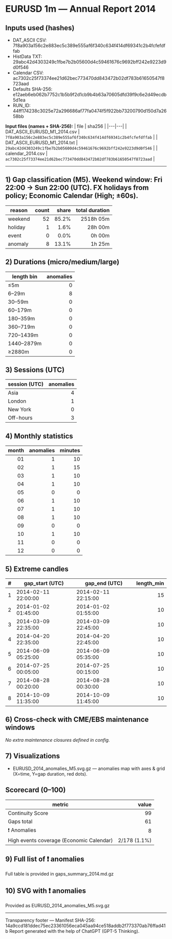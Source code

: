 # EURUSD 1m — Annual Report 2014

## Inputs used (hashes)
- DAT_ASCII CSV: 7f8a903a156c2e883ec5c389e555af6f340c634f414df69341c2b4fcfefdffab
- HistData TXT: 29abc42d4303249c1fbe7b2b05600d4c59461676c9692bff242e9223d9d0f546
- Calendar CSV: ac7302c25f73374ee21d62bec773470dd843472b02df783b61650547f8723aad
- Defaults SHA-256: e12aeb6eb062b7752c1b5b9f2d1cb9b4b63a70605dfd39f9c6e2d49ecdb5d1ea
- RUN_ID: 44ff174238c3025e72a296686af77fa0474f5f922bb73200790d150d7a2658bb

**Input files (names + SHA-256):**
| file | sha256 |
|---|---|
| DAT_ASCII_EURUSD_M1_2014.csv | `7f8a903a156c2e883ec5c389e555af6f340c634f414df69341c2b4fcfefdffab` |
| DAT_ASCII_EURUSD_M1_2014.txt | `29abc42d4303249c1fbe7b2b05600d4c59461676c9692bff242e9223d9d0f546` |
| calendar_2014.csv | `ac7302c25f73374ee21d62bec773470dd843472b02df783b61650547f8723aad` |

---
## 1) Gap classification (M5). Weekend window: Fri 22:00 → Sun 22:00 (UTC). FX holidays from policy; Economic Calendar (High; ±60s).
| reason | count | share | total duration |
|---|---:|---:|---:|
| weekend | 52 | 85.2% | 2518h 05m |
| holiday | 1 | 1.6% | 28h 00m |
| event | 0 | 0.0% | 0h 00m |
| anomaly | 8 | 13.1% | 1h 25m |

## 2) Durations (micro/medium/large)
| length bin | anomalies |
|---|---:|
| ≤5m | 0 |
| 6–29m | 8 |
| 30–59m | 0 |
| 60–179m | 0 |
| 180–359m | 0 |
| 360–719m | 0 |
| 720–1439m | 0 |
| 1440–2879m | 0 |
| ≥2880m | 0 |

## 3) Sessions (UTC)
| session (UTC) | anomalies |
|---|---:|
| Asia | 4 |
| London | 1 |
| New York | 0 |
| Off-hours | 3 |

## 4) Monthly statistics
| month | anomalies | minutes |
|---:|---:|---:|
| 01 | 1 | 10 |
| 02 | 1 | 15 |
| 03 | 1 | 10 |
| 04 | 1 | 10 |
| 05 | 0 | 0 |
| 06 | 1 | 10 |
| 07 | 1 | 10 |
| 08 | 1 | 10 |
| 09 | 0 | 0 |
| 10 | 1 | 10 |
| 11 | 0 | 0 |
| 12 | 0 | 0 |

## 5) Extreme candles
| # | gap_start (UTC) | gap_end (UTC) | length_min |
|---:|---|---|---:|
| 1 | 2014-02-11 22:00:00 | 2014-02-11 22:15:00 | 15 |
| 2 | 2014-01-02 01:45:00 | 2014-01-02 01:55:00 | 10 |
| 3 | 2014-03-09 22:35:00 | 2014-03-09 22:45:00 | 10 |
| 4 | 2014-04-20 22:35:00 | 2014-04-20 22:45:00 | 10 |
| 5 | 2014-06-09 05:25:00 | 2014-06-09 05:35:00 | 10 |
| 6 | 2014-07-25 00:05:00 | 2014-07-25 00:15:00 | 10 |
| 7 | 2014-08-28 00:20:00 | 2014-08-28 00:30:00 | 10 |
| 8 | 2014-10-09 11:35:00 | 2014-10-09 11:45:00 | 10 |

## 6) Cross-check with CME/EBS maintenance windows
_No extra maintenance closures defined in config._

## 7) Visualizations
- EURUSD_2014_anomalies_M5.svg.gz — anomalies map with axes & grid (X=time, Y=gap duration, red dots).

## Scorecard (0–100)
| metric | value |
|---|---:|
| Continuity Score | 99 |
| Gaps total | 61 |
| ❗ Anomalies | 8 |
| High events coverage (Economic Calendar) | 2/178 (1.1%) |


## 9) Full list of ❗ anomalies
Full table is provided in gaps_summary_2014.md.gz

## 10) SVG with ❗ anomalies
Provided as EURUSD_2014_anomalies_M5.svg.gz

---
Transparency footer
— Manifest SHA-256: 14a9ccd181ddec75ec23361056eca045aa94ce518addb2f773370ab76ffad41b Report generated with the help of ChatGPT (GPT-5 Thinking).
